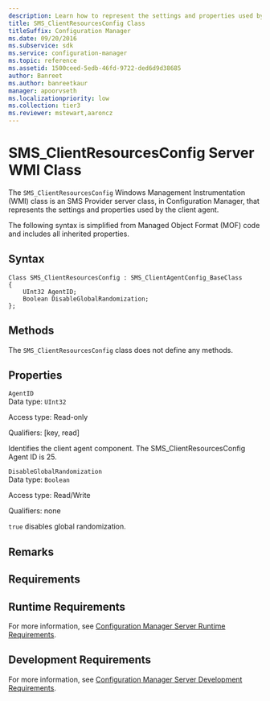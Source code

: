 ```yaml
---
description: Learn how to represent the settings and properties used by the client agent using SMS_ClientResourcesConfig.
title: SMS_ClientResourcesConfig Class
titleSuffix: Configuration Manager
ms.date: 09/20/2016
ms.subservice: sdk
ms.service: configuration-manager
ms.topic: reference
ms.assetid: 1500ceed-5edb-46fd-9722-ded6d9d38685
author: Banreet
ms.author: banreetkaur
manager: apoorvseth
ms.localizationpriority: low
ms.collection: tier3
ms.reviewer: mstewart,aaroncz 
---
```

# SMS_ClientResourcesConfig Server WMI Class
The `SMS_ClientResourcesConfig` Windows Management Instrumentation (WMI) class is an SMS Provider server class, in Configuration Manager, that represents the settings and properties used by the client agent.  

 The following syntax is simplified from Managed Object Format (MOF) code and includes all inherited properties.  

## Syntax  

```  
Class SMS_ClientResourcesConfig : SMS_ClientAgentConfig_BaseClass  
{  
    UInt32 AgentID;  
    Boolean DisableGlobalRandomization;  
};  
```  

## Methods  
 The `SMS_ClientResourcesConfig` class does not define any methods.  

## Properties  
 `AgentID`  
 Data type: `UInt32`  

 Access type: Read-only  

 Qualifiers: [key, read]  

 Identifies the client agent component. The SMS_ClientResourcesConfig Agent ID is 25.  

 `DisableGlobalRandomization`  
 Data type: `Boolean`  

 Access type: Read/Write  

 Qualifiers: none  

 `true` disables global randomization.  

## Remarks  

## Requirements  

## Runtime Requirements  
 For more information, see [Configuration Manager Server Runtime Requirements](../../../../../develop/core/reqs/server-runtime-requirements.md).  

## Development Requirements  
 For more information, see [Configuration Manager Server Development Requirements](../../../../../develop/core/reqs/server-development-requirements.md).
